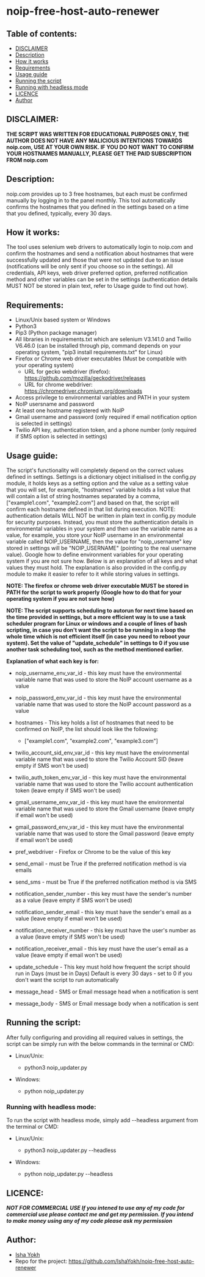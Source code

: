 # noip-free-host-auto-renewer

## Table of contents:
- [DISCLAIMER](#DISCLAIMER)
- [Description](#Description)
- [How it works](#How-it-works)
- [Requirements](#Requirements)
- [Usage guide](#Usage-guide)
- [Running the script](#Running-the-script)
- [Running with headless mode](#Running-with-headless-mode)
- [LICENCE](#LICENCE)
- [Author](#Author)


## DISCLAIMER:
**THE SCRIPT WAS WRITTEN FOR EDUCATIONAL PURPOSES ONLY, THE AUTHOR DOES NOT HAVE ANY MALICIOUS INTENTIONS TOWARDS noip.com, USE AT YOUR OWN RISK. IF YOU DO NOT WANT TO CONFIRM YOUR HOSTNAMES MANUALLY, PLEASE GET THE PAID SUBSCRIPTION FROM noip.com**

## Description:
noip.com provides up to 3 free hostnames, but each must be confirmed manually by logging in to the panel monthly. This tool automatically confirms the hostnames that you defined in the settings based on a time that you defined, typically, every 30 days.

## How it works:
The tool uses selenium web drivers to automatically login to noip.com and confirm the hostnames and send a notification about hostnames that were successfully updated and those that were not updated due to an issue (notifications will be only sent if you choose so in the settings). All credentials, API keys, web driver preferred option, preferred notification method and other variables can be set in the settings (authentication details MUST NOT be stored in plain text, refer to Usage guide to find out how).

## Requirements:
- Linux/Unix based system or Windows
- Python3
- Pip3 (Python package manager)
- All libraries in requirements.txt which are selenium V3.141.0 and Twilio V6.46.0 (can be installed through pip, command depends on your operating system, "pip3 install requirements.txt" for Linux)
- Firefox or Chrome web driver executables (Must be compatible with your operating system)
    - URL for gecko webdriver (firefox): https://github.com/mozilla/geckodriver/releases
    - URL for chrome webdriver: https://chromedriver.chromium.org/downloads
- Access privilege to environmental variables and PATH in your system
- NoIP usersname and password
- At least one hostname registered with NoIP
- Gmail username and password (only required if email notification option is selected in settings)
- Twilio API key, authentication token, and a phone number (only required if SMS option is selected in settings)

## Usage guide:
The script's functionality will completely depend on the correct values defined in settings. Settings is a dictionary object initialised in the config.py module, it holds keys as a setting option and the value as a setting value that you will set, for example, "hostnames" variable holds a list value that will contain a list of string hostnames separated by a comma, ["example1.com", "example2.com"] and based on that, the script will confirm each hostname defined in that list during execution. NOTE: authentication details WILL NOT be written in plain text in config.py module for security purposes. Instead, you must store the authentication details in environmental variables in your system and then use the variable name as a value, for example, you store your NoIP username in an environmental variable called NOIP_USERNAME, then the value for "noip_username" key stored in settings will be "NOIP_USERNAME" (pointing to the real username value). Google how to define environment variables for your operating system if you are not sure how. Below is an explanation of all keys and what values they must hold. The explanation is also provided in the config.py module to make it easier to refer to it while storing values in settings.

**NOTE: The firefox or chrome web driver executable MUST be stored in PATH for the script to work properly (Google how to do that for your operating system if you are not sure how)**

**NOTE: The script supports scheduling to autorun for next time based on the time provided in settings, but a more efficient way is to use a task scheduler program for Linux or windows and a couple of lines of bash scripting, in case you don't want the script to be running in a loop the whole time which is not efficient itself (in case you need to reboot your system). Set the value of "update_schedule" in settings to 0 if you use another task scheduling tool, such as the method mentioned earlier.**

**Explanation of what each key is for:**
- noip_username_env_var_id - this key must have the environmental variable name that was used to store the NoIP account username as a value
- noip_password_env_var_id - this key must have the environmental variable name that was used to store the NoIP account password as a value        
- hostnames - This key holds a list of hostnames that need to be confirmed on NoIP, the list should look like the following:
    - ["example1.com", "example2.com", "example3.com"]
        
- twilio_account_sid_env_var_id - this key must have the environmental variable name that was used to store the Twilio Account SID (leave empty if SMS won't be used)        
- twilio_auth_token_env_var_id - this key must have the environmental variable name that was used to store the Twilio account authentication token (leave empty if SMS won't be used)
- gmail_username_env_var_id - this key must have the environmental variable name that was used to store the Gmail username (leave empty if email won't be used)
- gmail_password_env_var_id - this key must have the environmental variable name that was used to store the Gmail password (leave empty if email won't be used)
- pref_webdriver - Firefox or Chrome to be the value of this key
- send_email - must be True if the preferred notification method is via emails
- send_sms - must be True if the preferred notification method is via SMS
- notification_sender_number - this key must have the sender's number as a value (leave empty if SMS won't be used)
- notification_sender_email - this key must have the sender's email as a value (leave empty if email won't be used)
- notification_receiver_number - this key must have the user's number as a value (leave empty if SMS won't be used)
- notification_receiver_email - this key must have the user's email as a value (leave empty if email won't be used)
- update_schedule - This key must hold how frequent the script should run in Days (must be in Days) Default is every 30 days - set to 0 if you don't want the script to run automatically
- message_head - SMS or Email message head when a notification is sent
- message_body - SMS or Email message body when a notification is sent

## Running the script:
After fully configuring and providing all required values in settings, the script can be simply run with the below commands in the terminal or CMD:

- Linux/Unix:
    - python3 noip_updater.py

- Windows:
    - python noip_updater.py

### Running with headless mode:
To run the script with headless mode, simply add --headless argument from the terminal or CMD:

- Linux/Unix:
    - python3 noip_updater.py --headless

- Windows:
    - python noip_updater.py --headless

## LICENCE:
***NOT FOR COMMERCIAL USE If you intened to use any of my code for commercial use please contact me and get my permission. If you intend to make money using any of my code please ask my permission***

## Author:
- [Isha Yokh](https://github.com/IshaYokh)
- Repo for the project: https://github.com/IshaYokh/noip-free-host-auto-renewer

